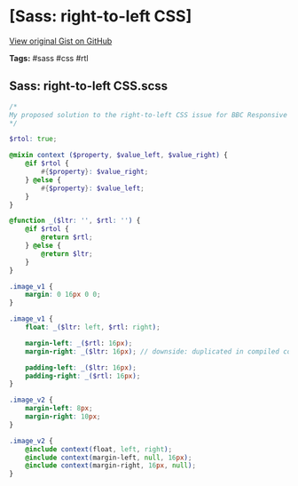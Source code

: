 # [Sass: right-to-left CSS] 

[View original Gist on GitHub](https://gist.github.com/Integralist/5355802)

**Tags:** #sass #css #rtl

## Sass: right-to-left CSS.scss

```scss
/*
My proposed solution to the right-to-left CSS issue for BBC Responsive World Service (UPDATED with @danscotton) -> version_2 is what we're proposing...
*/

$rtol: true;

@mixin context ($property, $value_left, $value_right) {
    @if $rtol {
        #{$property}: $value_right;
    } @else {
        #{$property}: $value_left;
    }
}

@function _($ltr: '', $rtl: '') {
    @if $rtol {
        @return $rtl;
    } @else {
        @return $ltr;
    }
}

.image_v1 {
    margin: 0 16px 0 0;
}

.image_v1 {
    float: _($ltr: left, $rtl: right);

    margin-left: _($rtl: 16px);
    margin-right: _($ltr: 16px); // downside: duplicated in compiled code

    padding-left: _($ltr: 16px);
    padding-right: _($rtl: 16px);
}

.image_v2 {
    margin-left: 8px;
    margin-right: 10px;
}

.image_v2 {
    @include context(float, left, right);
    @include context(margin-left, null, 16px);
    @include context(margin-right, 16px, null);
}
```

